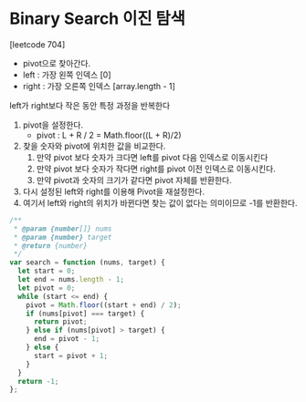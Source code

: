 # Binary Search 이진 탐색

[leetcode 704]

- pivot으로 찾아간다.
- left : 가장 왼쪽 인덱스 [0]
- right : 가장 오른쪽 인덱스 [array.length - 1]

left가 right보다 작은 동안 특정 과정을 반복한다

1. pivot을 설정한다.
   - pivot : L + R / 2 = Math.floor((L + R)/2)
2. 찾을 숫자와 pivot에 위치한 값을 비교한다.
   1. 만약 pivot 보다 숫자가 크다면 left를 pivot 다음 인덱스로 이동시킨다
   2. 만약 pivot 보다 숫자가 작다면 right를 pivot 이전 인덱스로 이동시킨다.
   3. 만약 pivot과 숫자의 크기가 같다면 pivot 자체를 반환한다.
3. 다시 설정된 left와 right를 이용해 Pivot을 재설정한다.
4. 여기서 left와 right의 위치가 바뀐다면 찾는 값이 없다는 의미이므로 -1를 반환한다.

```javascript
/**
 * @param {number[]} nums
 * @param {number} target
 * @return {number}
 */
var search = function (nums, target) {
  let start = 0;
  let end = nums.length - 1;
  let pivot = 0;
  while (start <= end) {
    pivot = Math.floor((start + end) / 2);
    if (nums[pivot] === target) {
      return pivot;
    } else if (nums[pivot] > target) {
      end = pivot - 1;
    } else {
      start = pivot + 1;
    }
  }
  return -1;
};
```
